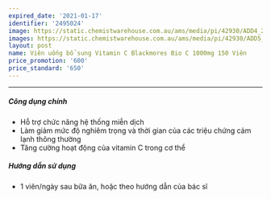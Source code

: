 ```yaml
---
expired_date: '2021-01-17'
identifier: '2495024'
image: https://static.chemistwarehouse.com.au/ams/media/pi/42930/ADD4_200.jpg
images: https://static.chemistwarehouse.com.au/ams/media/pi/42930/ADD5_50.jpg,https://static.chemistwarehouse.com.au/ams/media/pi/42930/ADD6_200.jpg
layout: post
name: Viên uống bổ sung Vitamin C Blackmores Bio C 1000mg 150 Viên
price_promotion: '600'
price_standard: '650'
---
```


---
##### Công dụng chính
- Hỗ trợ chức năng hệ thống miễn dịch
- Làm giảm mức độ nghiêm trọng và thời gian của các triệu chứng cảm lạnh thông thường
- Tăng cường hoạt động của vitamin C trong cơ thể

##### Hướng dẫn sử dụng
- 1 viên/ngày sau bữa ăn, hoặc theo hướng dẫn của bác sĩ
